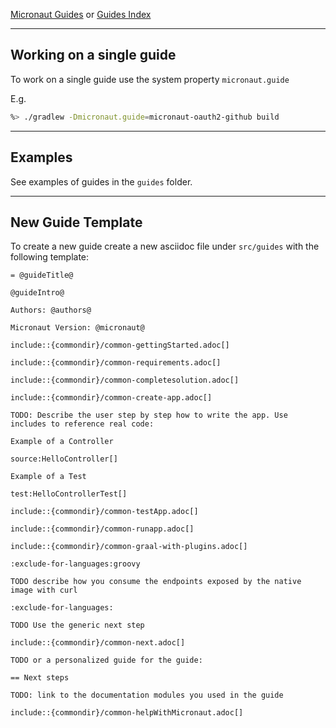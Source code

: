 [Micronaut Guides](https://guides.micronaut.io) or [Guides Index](https://guides.micronaut.io/latest/index.html)

----

## Working on a single guide 

To work on a single guide use the system property `micronaut.guide`

E.g. 

````bash
%> ./gradlew -Dmicronaut.guide=micronaut-oauth2-github build
````

----

## Examples

See examples of guides in the `guides` folder.

----

## New Guide Template

To create a new guide create a new asciidoc file under `src/guides` with the following template: 
 

```asciidoc
= @guideTitle@

@guideIntro@

Authors: @authors@

Micronaut Version: @micronaut@

include::{commondir}/common-gettingStarted.adoc[]

include::{commondir}/common-requirements.adoc[]

include::{commondir}/common-completesolution.adoc[]

include::{commondir}/common-create-app.adoc[]

TODO: Describe the user step by step how to write the app. Use includes to reference real code: 

Example of a Controller

source:HelloController[]

Example of a Test

test:HelloControllerTest[]

include::{commondir}/common-testApp.adoc[]

include::{commondir}/common-runapp.adoc[]

include::{commondir}/common-graal-with-plugins.adoc[]

:exclude-for-languages:groovy

TODO describe how you consume the endpoints exposed by the native image with curl

:exclude-for-languages:

TODO Use the generic next step 

include::{commondir}/common-next.adoc[]

TODO or a personalized guide for the guide:

== Next steps

TODO: link to the documentation modules you used in the guide

include::{commondir}/common-helpWithMicronaut.adoc[]
```
